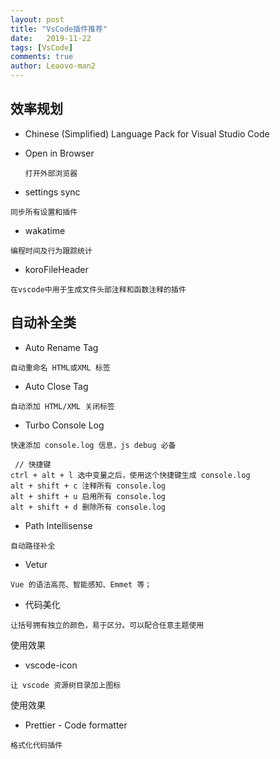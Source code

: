```yaml
---
layout: post
title: "VsCode插件推荐" 
date:   2019-11-22
tags: [VsCode]
comments: true
author: Leaovo-man2
---
```


## 效率规划

- Chinese (Simplified) Language Pack for Visual Studio Code

- Open in Browser
  
  `打开外部浏览器`


- settings sync
  
`同步所有设置和插件`

- wakatime

`编程时间及行为跟踪统计`


- koroFileHeader

`在vscode中用于生成文件头部注释和函数注释的插件`


## 自动补全类

- Auto Rename Tag

`自动重命名 HTML或XML 标签`


- Auto Close Tag

`自动添加 HTML/XML 关闭标签`


- Turbo Console Log

`快速添加 console.log 信息，js debug 必备`

```
 // 快捷键
ctrl + alt + l 选中变量之后，使用这个快捷键生成 console.log
alt + shift + c 注释所有 console.log
alt + shift + u 启用所有 console.log
alt + shift + d 删除所有 console.log

```


- Path Intellisense

`自动路径补全`


- Vetur

`Vue 的语法高亮、智能感知、Emmet 等；`


- 代码美化

`让括号拥有独立的颜色，易于区分。可以配合任意主题使用`


使用效果



- vscode-icon

`让 vscode 资源树目录加上图标`



使用效果



- Prettier - Code formatter

`格式化代码插件`



